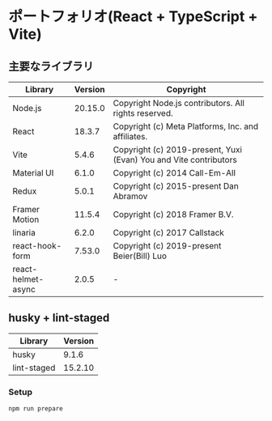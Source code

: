 # ポートフォリオ(React + TypeScript + Vite)

## 主要なライブラリ

| Library            | Version | Copyright                                                         |
| ------------------ | ------- | ----------------------------------------------------------------- |
| Node.js            | 20.15.0 | Copyright Node.js contributors. All rights reserved.              |
| React              | 18.3.7  | Copyright (c) Meta Platforms, Inc. and affiliates.                |
| Vite               | 5.4.6   | Copyright (c) 2019-present, Yuxi (Evan) You and Vite contributors |
| Material UI        | 6.1.0   | Copyright (c) 2014 Call-Em-All                                    |
| Redux              | 5.0.1   | Copyright (c) 2015-present Dan Abramov                            |
| Framer Motion      | 11.5.4  | Copyright (c) 2018 Framer B.V.                                    |
| linaria            | 6.2.0   | Copyright (c) 2017 Callstack                                      |
| react-hook-form    | 7.53.0  | Copyright (c) 2019-present Beier(Bill) Luo                        |
| react-helmet-async | 2.0.5   | -                                                                 |

## husky + lint-staged

| Library     | Version |
| ----------- | ------- |
| husky       | 9.1.6   |
| lint-staged | 15.2.10 |

### Setup

```bash
npm run prepare
```
